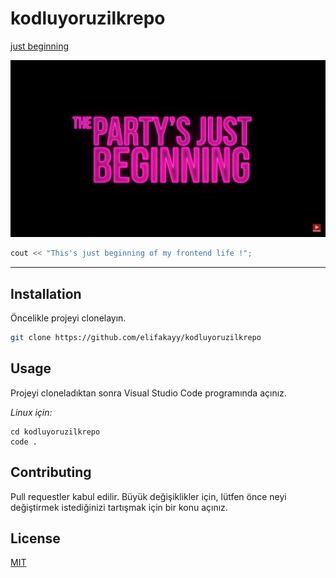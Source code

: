 
# kodluyoruzilkrepo


[just beginning](https://www.youtube.com/watch?v=hnmESrnDHS0)

![beginparty](begib.jpg)

```c++
cout << "This's just beginning of my frontend life !";
```
------
## **Installation**

Öncelikle projeyi clonelayın. 

```bash
git clone https://github.com/elifakayy/kodluyoruzilkrepo
```

## **Usage**

Projeyi cloneladıktan sonra Visual Studio Code programında açınız.

*Linux için:*
```linux
cd kodluyoruzilkrepo
code .
```

## **Contributing**
Pull requestler kabul edilir. Büyük değişiklikler için, lütfen önce neyi değiştirmek istediğinizi tartışmak için bir konu açınız.


## **License**
[MIT](https://choosealicense.com/licenses/mit/)